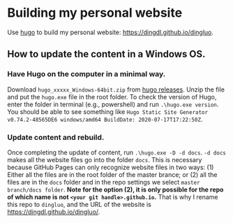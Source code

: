 # Building my personal website

Use [hugo](https://gohugo.io/) to build my personal website: https://dingdl.github.io/dingluo.

## How to update the content in a Windows OS.

### Have Hugo on the computer in a minimal way. 
Download `hugo_xxxxx_Windows-64bit.zip` from [hugo releases](https://github.com/gohugoio/hugo/releases). Unzip the file and put the `hugo.exe` file in the root folder. To check the version of Hugo, enter the folder in terminal (e.g., powershell) and run `.\hugo.exe version`. You should be able to see something like `Hugo Static Site Generator v0.74.2-48565DE6 windows/amd64 BuildDate: 2020-07-17T17:22:50Z`.

### Update content and rebuild.
Once completing the update of content, run `.\hugo.exe -D -d docs`. `-d docs` makes all the website files go into the folder `docs`. This is necessary because GitHub Pages can only recognize website files in two ways: (1) Either all the files are in the root folder of the master brance; or (2) all the files are in the `docs` folder and in the repo settings we select `master branch/docs folder`. **Note for the option (2), it is only possible for the repo of which name is not `<your git handle>.github.io`.** That is why I rename this repo to `dingluo`, and the URL of the website is https://dingdl.github.io/dingluo/. 
